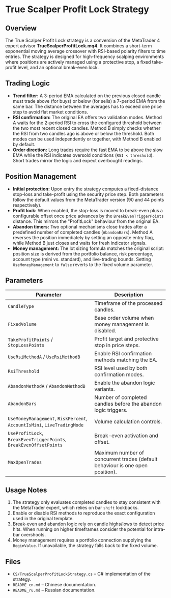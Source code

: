 # True Scalper Profit Lock Strategy

## Overview

The True Scalper Profit Lock strategy is a conversion of the MetaTrader 4 expert advisor **TrueScalperProfitLock.mq4**. It combines a short-term exponential moving average crossover with RSI-based polarity filters to time entries. The strategy is designed for high-frequency scalping environments where positions are actively managed using a protective stop, a fixed take-profit level, and an optional break-even lock.

## Trading Logic

- **Trend filter:** A 3-period EMA calculated on the previous closed candle must trade above (for buys) or below (for sells) a 7-period EMA from the same bar. The distance between the averages has to exceed one price step to avoid flat market conditions.
- **RSI confirmation:** The original EA offers two validation modes. Method A waits for the 2-period RSI to cross the configured threshold between the two most recent closed candles. Method B simply checks whether the RSI from two candles ago is above or below the threshold. Both modes can be used independently or together, with Method B enabled by default.
- **Order direction:** Long trades require the fast EMA to be above the slow EMA while the RSI indicates oversold conditions (`RSI < threshold`). Short trades mirror the logic and expect overbought readings.

## Position Management

- **Initial protection:** Upon entry the strategy computes a fixed-distance stop-loss and take-profit using the security price step. Both parameters follow the default values from the MetaTrader version (90 and 44 points respectively).
- **Profit lock:** When enabled, the stop-loss is moved to break-even plus a configurable offset once price advances by the `BreakEvenTriggerPoints` distance. This mirrors the "ProfitLock" behaviour from the original EA.
- **Abandon timers:** Two optional mechanisms close trades after a predefined number of completed candles (`AbandonBars`). Method A reverses the position immediately by setting an opposite entry flag, while Method B just closes and waits for fresh indicator signals.
- **Money management:** The lot sizing formula matches the original script: position size is derived from the portfolio balance, risk percentage, account type (mini vs. standard), and live-trading bounds. Setting `UseMoneyManagement` to `false` reverts to the fixed volume parameter.

## Parameters

| Parameter | Description |
|-----------|-------------|
| `CandleType` | Timeframe of the processed candles. |
| `FixedVolume` | Base order volume when money management is disabled. |
| `TakeProfitPoints` / `StopLossPoints` | Profit target and protective stop in price steps. |
| `UseRsiMethodA` / `UseRsiMethodB` | Enable RSI confirmation methods matching the EA. |
| `RsiThreshold` | RSI level used by both confirmation modes. |
| `AbandonMethodA` / `AbandonMethodB` | Enable the abandon logic variants. |
| `AbandonBars` | Number of completed candles before the abandon logic triggers. |
| `UseMoneyManagement`, `RiskPercent`, `AccountIsMini`, `LiveTradingMode` | Volume calculation controls. |
| `UseProfitLock`, `BreakEvenTriggerPoints`, `BreakEvenOffsetPoints` | Break-even activation and offset. |
| `MaxOpenTrades` | Maximum number of concurrent trades (default behaviour is one open position). |

## Usage Notes

1. The strategy only evaluates completed candles to stay consistent with the MetaTrader expert, which relies on bar `shift` lookbacks.
2. Enable or disable RSI methods to reproduce the exact configuration used in the original template.
3. Break-even and abandon logic rely on candle highs/lows to detect price hits. When running on higher timeframes consider the potential for intra-bar overshoots.
4. Money management requires a portfolio connection supplying the `BeginValue`. If unavailable, the strategy falls back to the fixed volume.

## Files

- `CS/TrueScalperProfitLockStrategy.cs` – C# implementation of the strategy.
- `README_cn.md` – Chinese documentation.
- `README_ru.md` – Russian documentation.

